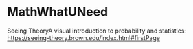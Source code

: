 # MathWhatUNeed
Seeing TheoryA visual introduction to probability and statistics:
https://seeing-theory.brown.edu/index.html#firstPage

